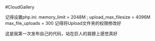 #CloudGallery

记得设置php.ini:    memory_limit = 2048M ;
                    upload_max_filesize = 4096M
                    max_file_uploads = 300
记得将Upload文件夹的权限修改好

这是我第一次发布自己的代码，站在巨人的肩膀上感觉真好
